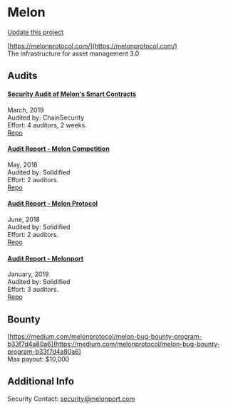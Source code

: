 
# Melon

[Update this project](https://github.com/ConsenSys/blockchainSecurityDB/edit/master/projects/melon.json)
  
[https://melonprotocol.com/](https://melonprotocol.com/)<br>
The infrastructure for asset management 3.0


## Audits



#### [Security Audit of Melon's Smart Contracts](https://github.com/ChainSecurity/audits/blob/master/ChainSecurity_Melon.pdf)

March, 2019<br>
Audited by: ChainSecurity<br>Effort: 4 auditors, 2 weeks.<br>
[Repo](https://github.com/melonproject/protocol/tree/develop/src)<br>
      


#### [Audit Report - Melon Competition](https://github.com/solidified-platform/audits/blob/master/Audit%20Report%20-%20Melon%20Competition%20%5B05.11.18%5D.pdf)

May, 2018<br>
Audited by: Solidified<br>Effort: 2 auditors.<br>
[Repo](https://github.com/melonproject/protocol/tree/ce3141)<br>
      


#### [Audit Report - Melon Protocol](https://github.com/solidified-platform/audits/blob/master/Audit%20Report%20-%20Melon%20Protocol%20%5B06.08.18%5D.pdf)

June, 2018<br>
Audited by: Solidified<br>Effort: 2 auditors.<br>
[Repo](https://github.com/melonproject/protocol/tree/541b10)<br>
      


#### [Audit Report - Melonport](https://github.com/solidified-platform/audits/blob/master/Audit%20Report%20-%20Melonport%20%5B09.01.2019%5D.pdf)

January, 2019<br>
Audited by: Solidified<br>Effort: 3 auditors.<br>
[Repo](https://github.com/melonproject/protocol/tree/0d92a7)<br>
      

  

## Bounty

[https://medium.com/melonprotocol/melon-bug-bounty-program-b33f7d4a80a6](https://medium.com/melonprotocol/melon-bug-bounty-program-b33f7d4a80a6)<br>
Max payout: $10,000


## Additional Info

Security Contact: security@melonport.com
